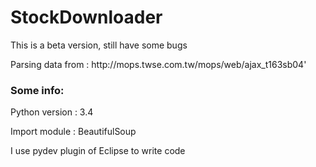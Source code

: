 # StockDownloader
<p>This is a beta version, still have some bugs<p>
<p>Parsing data from : http://mops.twse.com.tw/mops/web/ajax_t163sb04'<p>

### Some info:
<p>Python version : 3.4</p>
<p>Import module : BeautifulSoup</p>
<p>I use pydev plugin of Eclipse to write code</p>